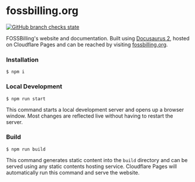 # fossbilling.org

[![GitHub branch checks state](https://img.shields.io/github/checks-status/fossbilling/fossbilling.org/main)](https://github.com/fossbilling/fossbilling.org/actions/workflows)

FOSSBilling's website and documentation. Built using [Docusaurus 2](https://docusaurus.io/), hosted on Cloudflare Pages and can be reached by visiting [fossbilling.org](https://fossbilling.org).

### Installation

```
$ npm i
```

### Local Development

```
$ npm run start
```

This command starts a local development server and opens up a browser window. Most changes are reflected live without having to restart the server.

### Build

```
$ npm run build
```

This command generates static content into the `build` directory and can be served using any static contents hosting service. Cloudflare Pages will automatically run this command and serve the website.
